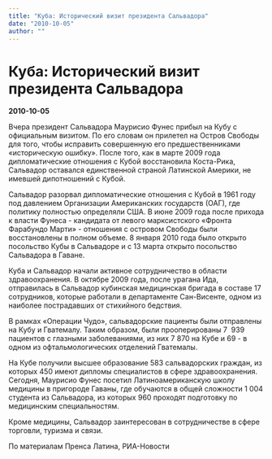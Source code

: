 ```yaml
---
title: "Куба: Исторический визит президента Сальвадора"
date: "2010-10-05"
author: ""
---
```


# Куба: Исторический визит президента Сальвадора

**2010-10-05** 

Вчера президент Сальвадора Маурисио Фунес прибыл на Кубу с официальным визитом. По его словам он прилетел на Остров Свободы для того, чтобы исправить совершенную его предшественниками «историческую ошибку». После того, как в марте 2009 года дипломатические отношения с Кубой восстановила Коста-Рика, Сальвадор оставался единственной страной Латинской Америки, не имевшей дипотношений с Кубой.

Сальвадор разорвал дипломатические отношения с Кубой в 1961 году под давлением Организации Американских государств (ОАГ), где политику полностью определяли США. В июне 2009 года после прихода к власти Фунеса - кандидата от левого марксистского «Фронта Фарабундо Марти» - отношения с островом Свободы были восстановлены в полном объеме. 8 января 2010 года было открыто посольство Кубы в Сальвадоре и с 13 марта открыто посольство Сальвадора в Гаване.

Куба и Сальвадор начали активное сотрудничество в области здравоохранения. В октябре 2009 года, после урагана Ида, отправилась в Сальвадор кубинская медицинская бригада в составе 17 сотрудников, которые работали в департаменте Сан-Висенте, одном из наиболее пострадавших от стихийного бедствия.

В рамках «Операции Чудо», сальвадорские пациенты были отправлены на Кубу и Гватемалу. Таким образом, были прооперированы 7  939 пациентов с глазными заболеваниями, из них 7 870 на Кубе и 69 - в одном из офтальмологических отделений Гватемалы.

На Кубе получили высшее образование 583 сальвадорских граждан, из которых 450 имеют дипломы специалистов в сфере здравоохранения. Сегодня, Маурисио Фунес посетил Латиноамериканскую школу медицины в пригороде Гаваны, где обучаются в общей сложности 1 004 студента из Сальвадора, из которых 960 проходят подготовку по медицинским специальностям.

Кроме медицины, Сальвадор заинтересован в сотрудничестве в сфере торговли, туризма и связи.

По материалам Пренса Латина, РИА-Новости